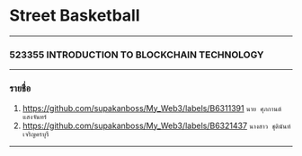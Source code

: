 # Street Basketball

<hr />

### 523355 INTRODUCTION TO BLOCKCHAIN TECHNOLOGY

<hr>

### รายชื่อ

1) https://github.com/supakanboss/My_Web3/labels/B6311391 ``นาย ศุภกานต์ แสงจันทร์``
2) https://github.com/supakanboss/My_Web3/labels/B6321437 ``นางสาว ชุตินันท์ เจริญครบุรี``           

<hr>